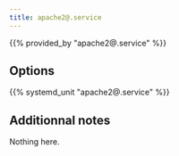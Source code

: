 ```yaml
---
title: apache2@.service
---
```


{{% provided_by "apache2@.service" %}}

## Options

{{% systemd_unit "apache2@.service" %}}

## Additionnal notes

Nothing here.